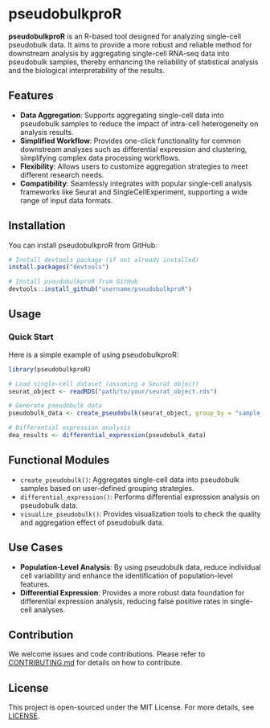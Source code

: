 # pseudobulkproR

**pseudobulkproR** is an R-based tool designed for analyzing single-cell pseudobulk data. It aims to provide a more robust and reliable method for downstream analysis by aggregating single-cell RNA-seq data into pseudobulk samples, thereby enhancing the reliability of statistical analysis and the biological interpretability of the results.

## Features
- **Data Aggregation**: Supports aggregating single-cell data into pseudobulk samples to reduce the impact of intra-cell heterogeneity on analysis results.
- **Simplified Workflow**: Provides one-click functionality for common downstream analyses such as differential expression and clustering, simplifying complex data processing workflows.
- **Flexibility**: Allows users to customize aggregation strategies to meet different research needs.
- **Compatibility**: Seamlessly integrates with popular single-cell analysis frameworks like Seurat and SingleCellExperiment, supporting a wide range of input data formats.

## Installation
You can install pseudobulkproR from GitHub:

```R
# Install devtools package (if not already installed)
install.packages("devtools")

# Install pseudobulkproR from GitHub
devtools::install_github("username/pseudobulkproR")
```

## Usage
### Quick Start
Here is a simple example of using pseudobulkproR:

```R
library(pseudobulkproR)

# Load single-cell dataset (assuming a Seurat object)
seurat_object <- readRDS("path/to/your/seurat_object.rds")

# Generate pseudobulk data
pseudobulk_data <- create_pseudobulk(seurat_object, group_by = "sample_id")

# Differential expression analysis
dea_results <- differential_expression(pseudobulk_data)
```

## Functional Modules
- `create_pseudobulk()`: Aggregates single-cell data into pseudobulk samples based on user-defined grouping strategies.
- `differential_expression()`: Performs differential expression analysis on pseudobulk data.
- `visualize_pseudobulk()`: Provides visualization tools to check the quality and aggregation effect of pseudobulk data.

## Use Cases
- **Population-Level Analysis**: By using pseudobulk data, reduce individual cell variability and enhance the identification of population-level features.
- **Differential Expression**: Provides a more robust data foundation for differential expression analysis, reducing false positive rates in single-cell analyses.

## Contribution
We welcome issues and code contributions. Please refer to [CONTRIBUTING.md](https://github.com/username/pseudobulkproR/CONTRIBUTING.md) for details on how to contribute.

## License
This project is open-sourced under the MIT License. For more details, see [LICENSE](https://github.com/username/pseudobulkproR/LICENSE).

